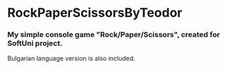 # RockPaperScissorsByTeodor
### My simple console game "Rock/Paper/Scissors", created for SoftUni project.
Bulgarian language version is also included.

